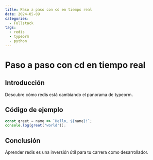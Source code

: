 ```yaml
---
title: Paso a paso con cd en tiempo real
date: 2024-05-09
categories:
  - Fullstack
tags:
  - redis
  - typeorm
  - python
---
```


# Paso a paso con cd en tiempo real

## Introducción

Descubre cómo redis está cambiando el panorama de typeorm.

## Código de ejemplo

```javascript
const greet = name => `Hello, ${name}!`;
console.log(greet('world'));
```

## Conclusión

Aprender redis es una inversión útil para tu carrera como desarrollador.